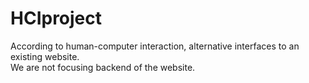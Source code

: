 # HCIproject
According to human-computer interaction, alternative interfaces to an existing website.</br>
We are not focusing backend of the website.
